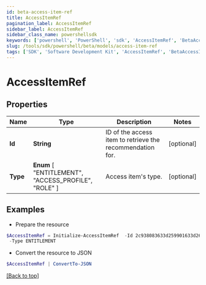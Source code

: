 ```yaml
---
id: beta-access-item-ref
title: AccessItemRef
pagination_label: AccessItemRef
sidebar_label: AccessItemRef
sidebar_class_name: powershellsdk
keywords: ['powershell', 'PowerShell', 'sdk', 'AccessItemRef', 'BetaAccessItemRef'] 
slug: /tools/sdk/powershell/beta/models/access-item-ref
tags: ['SDK', 'Software Development Kit', 'AccessItemRef', 'BetaAccessItemRef']
---
```



# AccessItemRef

## Properties

Name | Type | Description | Notes
------------ | ------------- | ------------- | -------------
**Id** | **String** | ID of the access item to retrieve the recommendation for. | [optional] 
**Type** |  **Enum** [  "ENTITLEMENT",    "ACCESS_PROFILE",    "ROLE" ] | Access item's type. | [optional] 

## Examples

- Prepare the resource
```powershell
$AccessItemRef = Initialize-AccessItemRef  -Id 2c938083633d259901633d2623ec0375 `
 -Type ENTITLEMENT
```

- Convert the resource to JSON
```powershell
$AccessItemRef | ConvertTo-JSON
```


[[Back to top]](#) 

